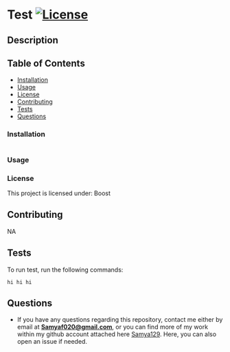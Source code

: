 # Test [![License](https://img.shields.io/badge/License-Boost%201.0-lightblue.svg)](https://www.boost.org/LICENSE_1_0.txt)

  ## Description 
  
  
  
  ## Table of Contents
  
  * [Installation](#installation)
  * [Usage](#usage)
  * [License](#license)
  * [Contributing](#contributing)
  * [Tests](#tests)
  * [Questions](#questions)
  
  ### Installation
  
  ```
  
  ```
  
  ### Usage
  
  
  
  ### License 
  
   This project is licensed under: Boost
  
  ## Contributing 
  
  NA
  
  ## Tests
  
  To run test, run the following commands:
  
  ```
  hi hi hi
  ```
  
  ## Questions
  
  * If you have any questions regarding this repository, contact me either by email at **Samyaf020@gmail.com**, or you can find more of my work within my github account attached here [Samya129](https://github.com/Samya129). Here, you can also open an issue if needed.
   
  